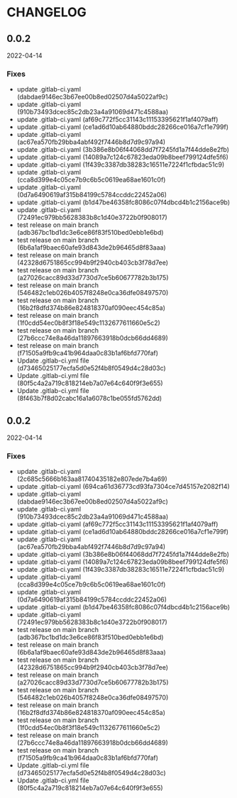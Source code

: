 # CHANGELOG

<!--- next entry here -->

## 0.0.2
2022-04-14

### Fixes

- update .gitlab-ci.yaml (dabdae9146ec3b67ee00b8ed02507d4a5022af9c)
- update .gitlab-ci.yaml (910b73493dcec85c2db23a4a91069d471c4588aa)
- update .gitlab-ci.yaml (af69c772f5cc31143c11153395621f1af4079aff)
- update .gitlab-ci.yaml (ce1ad6d10ab64880bddc28266ce016a7cf1e799f)
- update .gitlab-ci.yaml (ac67ea570fb29bba4abf492f7446b8d7d9c97a94)
- update .gitlab-ci.yaml (3b386e8b06f44068dd7f7245fd1a7f44dde8e2fb)
- update .gitlab-ci.yaml (14089a7c124c67823eda09b8beef799124dfe5f6)
- update .gitlab-ci.yaml (1f439c3387db38283c16511e7224f1cfbdac51c9)
- update .gitlab-ci.yaml (cca8d399e4c05ce7b9c6b5c0619ea68ae1601c0f)
- update .gitlab-ci.yaml (0d7a6490619af315b84199c5784ccddc22452a06)
- update .gitlab-ci.yaml (b1d47be46358fc8086c07f4dbcd4b1c2156ace9b)
- update .gitlab-ci.yaml (72491ec979bb5628383b8c1d40e3722b0f908017)
- test release on main branch (adb367bc1bd1dc3e6ce86f83f510bed0ebb1e6bd)
- test release on main branch (6b6a1af9baec60afe93d843de2b96465d8f83aaa)
- test release on main branch (42328d6751865cc994b9f2940cb403cb3f78d7ee)
- test release on main branch (a27026cacc89d33d7730d7ce5b60677782b3b175)
- test release on main branch (546482c1eb026b4057f8248e0ca36dfe08497570)
- test release on main branch (16b2f8dfd374b86e824818370af090eec454c85a)
- test release on main branch (1f0cdd54ec0b8f3f18e549c1132677611660e5c2)
- test release on main branch (27b6ccc74e8a46da11897663918b0dcb66dd4689)
- test release on main branch (f71505a9fb9ca41b964daa0c83b1af6bfd770faf)
- Update .gitlab-ci.yml file (d73465025177ecfa5d0e52f4b8f0549d4c28d03c)
- Update .gitlab-ci.yml file (80f5c4a2a719c818214eb7a07e64c640f9f3e655)
- Update .gitlab-ci.yml file (8f463b7f8d02cabc16a1a6078c1be055fd5762dd)

## 0.0.2
2022-04-14

### Fixes

- update .gitlab-ci.yaml (2c685c5666b163aa81740435182e807ede7b4a69)
- update .gitlab-ci.yaml (694ca61d36773cd93fa7304ce7d45157e2082f14)
- update .gitlab-ci.yaml (dabdae9146ec3b67ee00b8ed02507d4a5022af9c)
- update .gitlab-ci.yaml (910b73493dcec85c2db23a4a91069d471c4588aa)
- update .gitlab-ci.yaml (af69c772f5cc31143c11153395621f1af4079aff)
- update .gitlab-ci.yaml (ce1ad6d10ab64880bddc28266ce016a7cf1e799f)
- update .gitlab-ci.yaml (ac67ea570fb29bba4abf492f7446b8d7d9c97a94)
- update .gitlab-ci.yaml (3b386e8b06f44068dd7f7245fd1a7f44dde8e2fb)
- update .gitlab-ci.yaml (14089a7c124c67823eda09b8beef799124dfe5f6)
- update .gitlab-ci.yaml (1f439c3387db38283c16511e7224f1cfbdac51c9)
- update .gitlab-ci.yaml (cca8d399e4c05ce7b9c6b5c0619ea68ae1601c0f)
- update .gitlab-ci.yaml (0d7a6490619af315b84199c5784ccddc22452a06)
- update .gitlab-ci.yaml (b1d47be46358fc8086c07f4dbcd4b1c2156ace9b)
- update .gitlab-ci.yaml (72491ec979bb5628383b8c1d40e3722b0f908017)
- test release on main branch (adb367bc1bd1dc3e6ce86f83f510bed0ebb1e6bd)
- test release on main branch (6b6a1af9baec60afe93d843de2b96465d8f83aaa)
- test release on main branch (42328d6751865cc994b9f2940cb403cb3f78d7ee)
- test release on main branch (a27026cacc89d33d7730d7ce5b60677782b3b175)
- test release on main branch (546482c1eb026b4057f8248e0ca36dfe08497570)
- test release on main branch (16b2f8dfd374b86e824818370af090eec454c85a)
- test release on main branch (1f0cdd54ec0b8f3f18e549c1132677611660e5c2)
- test release on main branch (27b6ccc74e8a46da11897663918b0dcb66dd4689)
- test release on main branch (f71505a9fb9ca41b964daa0c83b1af6bfd770faf)
- Update .gitlab-ci.yml file (d73465025177ecfa5d0e52f4b8f0549d4c28d03c)
- Update .gitlab-ci.yml file (80f5c4a2a719c818214eb7a07e64c640f9f3e655)